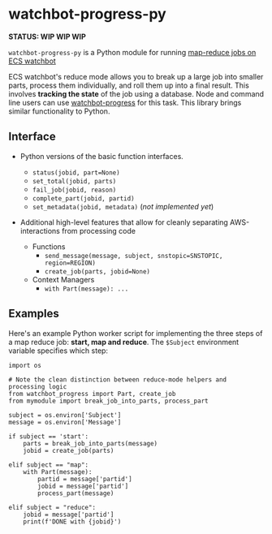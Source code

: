 # watchbot-progress-py

**STATUS: WIP WIP WIP**

`watchbot-progress-py` is a Python module for running [map-reduce jobs on ECS watchbot](https://github.com/mapbox/ecs-watchbot/blob/master/docs/reduce-mode.md)

ECS watchbot's reduce mode allows you to break up a large job into smaller parts, process them individually, and roll them up into a final result. This involves **tracking the state** of the job using a database. Node and command line users can use [watchbot-progress](https://github.com/mapbox/watchbot-progress) for this task. This library brings similar functionality to Python.

## Interface 

* Python versions of the basic function interfaces.
    * `status(jobid, part=None)`
    * `set_total(jobid, parts)`
    * `fail_job(jobid, reason)`
    * `complete_part(jobid, partid)`
    * `set_metadata(jobid, metadata)` (*not implemented yet*)

* Additional high-level features that allow for cleanly separating AWS-interactions from processing code 
    * Functions
        * `send_message(message, subject, snstopic=SNSTOPIC, region=REGION)`
        * `create_job(parts, jobid=None)`
    * Context Managers
        * `with Part(message): ...`

## Examples

Here's an example Python worker script for implementing the three steps of a map reduce job: **start, map and reduce**. The `$Subject` environment variable specifies which step:

```
import os

# Note the clean distinction between reduce-mode helpers and processing logic
from watchbot_progress import Part, create_job
from mymodule import break_job_into_parts, process_part

subject = os.environ['Subject']
message = os.environ['Message']

if subject == 'start':
    parts = break_job_into_parts(message)
    jobid = create_job(parts)

elif subject == "map":
    with Part(message):
        partid = message['partid']
        jobid = message['partid']
        process_part(message)

elif subject = "reduce":
    jobid = message['partid']
    print(f'DONE with {jobid}')
```
